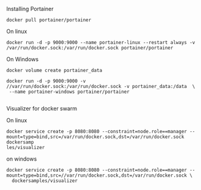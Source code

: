 Installing Portainer


```console
docker pull portainer/portainer
```

On linux

```console
docker run -d -p 9000:9000 --name portainer-linux --restart always -v /var/run/docker.sock:/var/run/docker.sock portainer/portainer
```

On Windows

```console
docker volume create portainer_data

docker run -d -p 9000:9000 -v //var/run/docker.sock:/var/run/docker.sock -v portainer_data:/data  \
 --name portainer-windows portainer/portainer
 
 ```
 
 Visualizer for docker swarm
 
 On linux
 
 ```console
 docker service create -p 8080:8080 --constraint=node.role==manager --mount=type=bind,src=/var/run/docker.sock,dst=/var/run/docker.sock dockersamp
les/visualizer
 ```
 
 on windows 
 
``` console 
docker service create -p 8080:8080 --constraint=node.role==manager --mount=type=bind,src=//var/run/docker.sock,dst=/var/run/docker.sock \
  dockersamples/visualizer
```

 
 